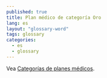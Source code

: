```yaml
---
published: true
title: Plan médico de categoría Oro
lang: es
layout: "glossary-word"
tags: glossary
categories:
  - es
  - glossary
---
```


Vea [Categorías de planes médicos](/es/glossary/health-plan-categories).
